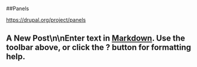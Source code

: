 ##Panels

https://drupal.org/project/panels


## A New Post\n\nEnter text in [Markdown](http://daringfireball.net/projects/markdown/). Use the toolbar above, or click the **?** button for formatting help.

